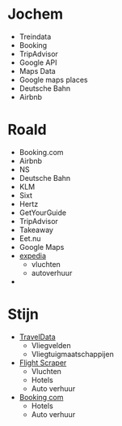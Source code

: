 # Jochem
- Treindata
- Booking
- TripAdvisor
- Google API
- Maps Data
- Google maps places
- Deutsche Bahn
- Airbnb

# Roald
- Booking.com
- Airbnb
- NS
- Deutsche Bahn
- KLM
- Sixt
- Hertz
- GetYourGuide
- TripAdvisor
- Takeaway
- Eet.nu
- Google Maps
- [expedia](https://rapidapi.com/DataCrawler/api/expedia13/playground/apiendpoint_acfd80aa-aa44-480b-9e8f-db46132272a7)
  - vluchten
  - autoverhuur
- 

# Stijn
- [TravelData](https://rapidapi.com/Idatatravel/api/traveldata/playground/apiendpoint_0c4064d7-5b81-4f2a-9c46-f43ca7e27279)
  - Vliegvelden
  - Vliegtuigmaatschappijen
- [Flight Scraper](https://rapidapi.com/ntd119/api/sky-scanner3/playground/apiendpoint_2e6853eb-ddcb-4faf-8528-f18168fae61e) 
  - Vluchten
  - Hotels
  - Auto verhuur
- [Booking com](https://rapidapi.com/tipsters/api/booking-com/playground/apiendpoint_1c88f066-34db-4d2c-abaf-178de00c0a08)
  - Hotels
  - Auto verhuur
